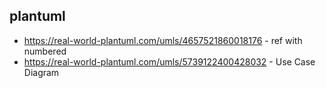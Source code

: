 ## plantuml

- https://real-world-plantuml.com/umls/4657521860018176 - ref with numbered 
- https://real-world-plantuml.com/umls/5739122400428032 - Use Case Diagram 


